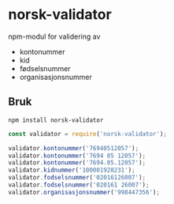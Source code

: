 # norsk-validator

npm-modul for validering av 
- kontonummer
- kid
- fødselsnummer
- organisasjonsnummer

## Bruk

```npm install norsk-validator```

```javascript
const validator = require('norsk-validator');
```

```javascript
validator.kontonummer('76940512057');
validator.kontonummer('7694 05 12057');
validator.kontonummer('7694.05.12057');
validator.kidnummer('100001928231');
validator.fodselsnummer('02016126007');
validator.fodselsnummer('020161 26007');
validator.organisasjonsnummer('998447356');
```
